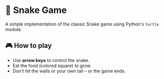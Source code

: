 # 🐍 Snake Game

A simple implementation of the classic Snake game using Python's `turtle` module.

## 🎮 How to play

- Use **arrow keys** to control the snake.
- Eat the food (colored square) to grow.
- Don't hit the walls or your own tail – or the game ends.
